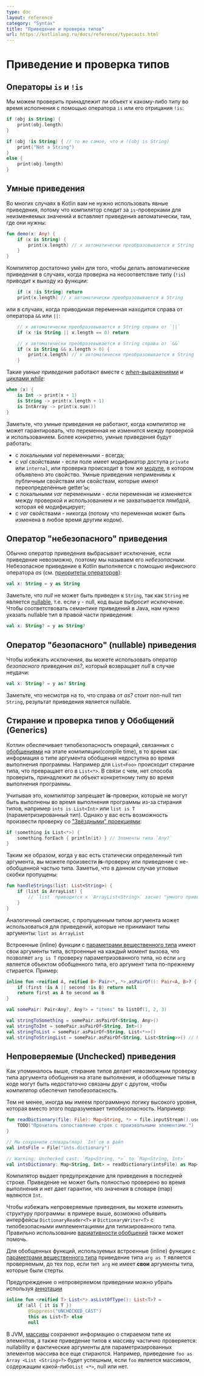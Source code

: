 ```yaml
---
type: doc
layout: reference
category: "Syntax"
title: "Приведение и проверка типов"
url: https://kotlinlang.ru/docs/reference/typecasts.html
---
```


<!--# Type Checks and Casts-->
# Приведение и проверка типов

<!--## `is` and `!is` Operators-->
## Операторы `is` и `!is`

<!--We can check whether an object conforms to a given type at runtime by using the `is` operator or its negated form `!is`:-->
Мы можем проверить принадлежит ли объект к какому-либо типу во время исполнения с помощью оператора `is` или его отрицания `!is`:

``` kotlin
if (obj is String) {
    print(obj.length)
}

if (obj !is String) { // то же самое, что и !(obj is String)
    print("Not a String")
}
else {
    print(obj.length)
}
```

<a name="smart-casts"></a>

<!--## Smart Casts-->
## Умные приведения

<!--In many cases, one does not need to use explicit cast operators in Kotlin, because the compiler tracks the
`is`-checks for immutable values and inserts (safe) casts automatically when needed:-->
Во многих случаях в Kotlin вам не нужно использовать явные приведения, потому что компилятор следит за `is`-проверками для 
неизменяемых значений и вставляет приведения автоматически, там, где они нужны:

``` kotlin
fun demo(x: Any) {
    if (x is String) {
        print(x.length) // x автоматически преобразовывается в String
    }
}
```

<!--The compiler is smart enough to know a cast to be safe if a negative check leads to a return:-->
Компилятор достаточно умён для того, чтобы делать автоматические приведения в случаях, когда проверка на несоответствие типу (`!is`)
приводит к выходу из функции:

``` kotlin
    if (x !is String) return
    print(x.length) // x автоматически преобразовывается в String
```

<!--or in the right-hand side of `&&` and `||`:-->
или в случаях, когда приводимая переменная находится справа от оператора `&&` или `||`:

``` kotlin
    // x автоматически преобразовывается в String справа от `||`
    if (x !is String || x.length == 0) return

    // x автоматически преобразовывается в String справа от `&&`
    if (x is String && x.length > 0) {
        print(x.length) // x автоматически преобразовывается в String
    }
```


<!--Such _smart casts_ work for [*when*{: .keyword }-expressions](control-flow.html#when-expression)
and [*while*{: .keyword }-loops](control-flow.html#while-loops) as well:-->
Такие _умные приведения_  работают вместе с [*when*-выражениями](control-flow.html#when-expression) и [циклами *while*](control-flow.html#while-loops):

``` kotlin
when (x) {
    is Int -> print(x + 1)
    is String -> print(x.length + 1)
    is IntArray -> print(x.sum())
}
```

<!--Note that smart casts do not work when the compiler cannot guarantee that the variable cannot change between the check and the usage.
More specifically, smart casts are applicable according to the following rules:-->
Заметьте, что умные приведения не работают, когда компилятор не может гарантировать, что переменная не изменится между проверкой и использованием.
Более конкретно, умные приведения будут работать:

<!--  * *val*{: .keyword } local variables - always;
  * *val*{: .keyword } properties - if the property is private or internal or the check is performed in the same module where the property is declared. Smart casts aren't applicable to open properties or properties that have custom getters;
  * *var*{: .keyword } local variables - if the variable is not modified between the check and the usage and is not captured in a lambda that modifies it;
  * *var*{: .keyword } properties - never (because the variable can be modified at any time by other code).-->
  
* с локальными *val* переменными - всегда;
* с *val* свойствами - если поле имеет модификатор доступа `private` или `internal`, или проверка происходит в том же [модуле](visibility-modifiers.html#modules), в котором объявлено это свойство. 
Умные приведения неприменимы к публичным свойствам или свойствам, которые имеют переопределённые getter'ы;
* с локальными *var* переменными - если переменная не изменяется между проверкой и использованием и не захватывается лямбдой, которая её модифицирует;
* с *var* свойствами - никогда (потому что переменная может быть изменена в любое время другим кодом).


<!--## "Unsafe" cast operator-->
## Оператор "небезопасного" приведения

<!--Usually, the cast operator throws an exception if the cast is not possible. Thus, we call it *unsafe*.
The unsafe cast in Kotlin is done by the infix operator *as*{: .keyword } (see [operator precedence](grammar.html#precedence)):-->
Обычно оператор приведения выбрасывает исключение, если приведение невозможно, поэтому мы называем его *небезопасным*.
Небезопасное приведение в Kotlin выполняется с помощью инфиксного оператора *as* (см. [приоритеты операторов](grammar.html#precedence)):

``` kotlin
val x: String = y as String
```

<!--Note that *null*{: .keyword } cannot be cast to `String` as this type is not [nullable](null-safety.html),
i.e. if `y` is null, the code above throws an exception.
In order to match Java cast semantics we have to have nullable type at cast right hand side, like-->
Заметьте, что *null* не может быть приведен к `String`, так как `String` не является [nullable](null-safety.html),
т.е. если `y` - null, код выше выбросит исключение. Чтобы соответствовать семантике приведений в Java, нам нужно указать nullable тип в правой части приведения:

``` kotlin
val x: String? = y as String?
```

<!--## "Safe" (nullable) cast operator-->
## Оператор "безопасного" (nullable) приведения 

<!--To avoid an exception being thrown, one can use a *safe* cast operator *as?*{: .keyword } that returns *null*{: .keyword } on failure:-->
Чтобы избежать исключения, вы можете использовать оператор *безопасного* приведения *as?*, который возвращает *null* в случае неудачи:

``` kotlin
val x: String? = y as? String
```

<!--Note that despite the fact that the right-hand side of *as?*{: .keyword } is a non-null type `String` the result of the cast is nullable.-->
Заметьте, что несмотря на то, что справа от *as?* стоит non-null тип `String`, результат приведения является nullable.


<!--## Type erasure and generic type checks-->
## Стирание и проверка типов у Обобщений (Generics)

<!--Kotlin ensures type safety of operations involving [generics](generics.html) at compile time,
while, at runtime, instances of generic types hold no information about their actual type arguments. For example, 
`List<Foo>` is erased to just `List<*>`. In general, there is no way to check whether an instance belongs to a generic 
type with certain type arguments at runtime. -->
Котлин обеспечивает типобезопасность операций, связанных с [обобщениями](generics.html) на этапе компиляции(compile time), в то время как информация о типе аргумента обобщения недоступна во время выполнения программы. Например для `List<Foo>` происходит стирание типа, что превращает его в `List<*>`. В связи с чем, нет способа проверить, принадлежит ли объект конкретному типу во время выполнения программы.

<!--Given that, the compiler prohibits *is*{: .keyword }-checks that cannot be performed at runtime due to type erasure, such as 
`ints is List<Int>` or `list is T` (type parameter). You can, however, check an instance against a [star-projected type](generics.html#star-projections):-->
Учитывая это, компилятор запрещает **is**-проверки, которые не могут быть выполнены во время выполнения программы из-за стирания типов, например `ints is List<Int>` или `list is T` (параметризированный тип). Однако у вас есть возможность произвести проверку со ["Звёздными" проекциями](generics.html#"Звёздные"-проекции):

```kotlin
if (something is List<*>) {
    something.forEach { println(it) } // Элементы типа `Any?`
}
```

<!--Similarly, when you already have the type arguments of an instance checked statically (at compile time),
you can make an *is*{: .keyword }-check or a cast that involves the non-generic part of the type. Note that 
angle brackets are omitted in this case:-->
Таким же образом, когда у вас есть статически определенный тип аргумента, вы можете произвести **is**-проверку или приведение с не-обобщенной частью типа. Заметье, что в данном случае угловые скобки пропущены:

```kotlin
fun handleStrings(list: List<String>) {
    if (list is ArrayList) {
        // `list` приводится к `ArrayList<String>` засчет "умного приведения"
    }
}
```

<!--The same syntax with omitted type arguments can be used for casts that do not take type arguments into account: `list as ArrayList`. -->
Аналогичный синтаксис, с пропущенным типом аргумента может использоваться для приведений, которые не принимают типы аргументы: `list as ArrayList`

<!--Inline functions with [reified type parameters](inline-functions.html#reified-type-parameters) have their actual type arguments
 inlined at each call site, which enables `arg is T` checks for the type parameters, but if `arg` is an instance of a 
generic type itself, *its* type arguments are still erased. Example:-->
Встроенные (inline) функции с [параметрами вещественного типа](inline-functions.html#Параметры-вещественного-типа) имеют свои аргументы типа, встроенные на каждый момент вызова, что позволяет `arg is T` проверку параметризованного типа, но если `arg` является объектом обобщенного типа, его аргумент типа по-прежнему стирается. Пример:

```kotlin
inline fun <reified A, reified B> Pair<*, *>.asPairOf(): Pair<A, B>? {
    if (first !is A || second !is B) return null
    return first as A to second as B
}

val somePair: Pair<Any?, Any?> = "items" to listOf(1, 2, 3)

val stringToSomething = somePair.asPairOf<String, Any>()
val stringToInt = somePair.asPairOf<String, Int>()
val stringToList = somePair.asPairOf<String, List<*>>()
val stringToStringList = somePair.asPairOf<String, List<String>>() // Нарушает типобезопасность!
```

<!--## Unchecked casts-->
## Непроверяемые (Unchecked) приведения

<!--As said above, type erasure makes checking actual type arguments of a generic type instance impossible at runtime, and 
generic types in the code might be connected to each other not closely enough for the compiler to ensure 
type safety. -->
Как упоминалось выше, стирание типов делает невозможным проверку типа аргумента обобщения на этапе выполнения, и обобщенные типы в коде могут быть недостаточно связаны друг с другом, чтобы компилятор обеспечил типобезопасность.

<!--Even so, sometimes we have high-level program logic that implies type safety instead. For example:-->
Тем не менее, иногда мы имеем программную логику высокого уровня, которая вместо этого подразумевает типобезопасность. Например:

```kotlin 
fun readDictionary(file: File): Map<String, *> = file.inputStream().use { 
    TODO("Прочитать сопоставление строк с произвольными элементами.")
}

// Мы сохранили словарь(map) `Int`ов в файл
val intsFile = File("ints.dictionary")

// Warning: Unchecked cast: `Map<String, *>` to `Map<String, Int>`
val intsDictionary: Map<String, Int> = readDictionary(intsFile) as Map<String, Int>
```

<!--The compiler produces a warning for the cast in the last line. The cast cannot be fully checked at runtime and provides 
no guarantee that the values in the map are `Int`.-->
Компилятор выдает предупреждение для приведения в последней строке. Приведение не может быть полностью проверено во время выполнения и нет дает гарантии, что значения в словаре (map) являются `Int`.

<!--To avoid unchecked casts, you can redesign the program structure: in the example above, there could be interfaces
 `DictionaryReader<T>` and `DictionaryWriter<T>` with type-safe implementations for different types. 
 You can introduce reasonable abstractions to move unchecked casts from calling code to the implementation details.
 Proper use of [generic variance](generics.html#variance) can also help. -->
 Чтобы избежать непроверяемые приведения, вы можете изменить структуру программы: в примере выше, возможно объявить интерфейсы `DictionaryReader<T>` и `DictionaryWriter<T>` с типобезопасными имплементациями для типизированного типа. Правильно использование [вариативности обобщений](generics.html#Вариативность) также может помочь.
 
<!--For generic functions, using [reified type parameters](inline-functions.html#reified-type-parameters) makes the casts 
such as `arg as T` checked, unless `arg`'s type has *its own* type arguments that are erased.-->
Для обобщенных функций, используемых встроенные (inline) функции с [параметрами вещественного типа](inline-functions.html#Параметры-вещественного-типа) приведение типа `arg as T` является проверяемым, до тех пор, если тип` arg` не имеет **свои** аргументы типа, которые были стерты.

<!--An unchecked cast warning can be suppressed by [annotating](annotations.html#annotations) the statement or the 
declaration where it occurs with `@Suppress("UNCHECKED_CAST")`:-->
Предупреждение о непроверяемом приведении можно убрать используя [аннотации](annotations.html)

```kotlin
inline fun <reified T> List<*>.asListOfType(): List<T>? =
    if (all { it is T })
        @Suppress("UNCHECKED_CAST")
        this as List<T> else
        null
```

<!--On the JVM, the [array types](basic-types.html#arrays) (`Array<Foo>`) retain the information about the erased type of 
their elements, and the type casts to an array type are partially checked: the 
nullability and actual type arguments of the elements type are still erased. For example, 
the cast `foo as Array<List<String>?>` will succeed if `foo` is an array holding any `List<*>`, nullable or not.-->
В JVM, [массивы](basic-types.html#массивы) сохраняют информацию о стираемом типе их элементов, а также приведение типов к массиву частично проверяется: nullability и фактические аргументы для параметризированных элементов массива все еще стираются. Например, приведение `foo as Array <List <String>?>` будет успешным, если `foo` является массивом, содержащим какой-либо` List <*> `, null или нет.
